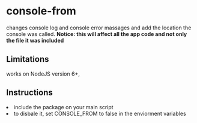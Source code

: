<h1>console-from</h1>
changes console log and console error massages and add the location the console was called.
<strong>Notice: this will affect all the app code and not only the file it was included</strong>

<h2>Limitations</h2>
works on NodeJS version 6+,

<h2>Instructions</h2>
<li>include the package on your main script</li>
<li>to disbale it, set CONSOLE_FROM to false in the enviorment variables </li>


